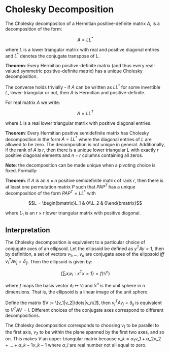 # Cholesky Decomposition

The Cholesky decompositon of a Hermitian positive-definite matrix $A$, is a decomposition of the form:

$$A = LL^{*}$$

where $L$ is a lower triangular matrix with real and positive diagonal entries and $L^{*}$ denotes the conjugate transpose of $L$.

**Theorem**: Every Hermitian positive-definite matrix (and thus every real-valued symmetric positive-definite matrix) has a unique Cholesky decomposition.

The converse holds trivially - if $A$ can be written as $LL^{*}$ for some invertible $L$, lower-triangular or not, then $A$ is Hermitian and positive-definite.

For real matrix $A$ we write:

$$A = LL^{T}$$

where $L$ is a real lower triangular matrix with positive diagonal entries.

**Theorem**: Every Hermitian positive semidefinite matrix has Cholesky decomposition in the form $A = LL^{*}$ where the diagonal entries of $L$ are allowed to be zero. The decomposition is not unique in general. Additionally, if the rank of $A$ is $r$, then there is a unique lower triangular $L$ with exactly $r$ positive diagonal elements and $n-r$ columns containing all zeros. 

**Note**: the decomposition can be made unique when a pivoting choice is fixed. Formally:

**Theorem**: if $A$ is an $n \times n$ positive semidefinite matrix of rank $r$, then there is at least one permutation matrix $P$ such that $PAP^{T}$ has a unique decomposition of the form $PAP^{T} = LL^{*}$ with 
```math
L = \begin{bmatrix}L_1 & 0\\L_2 & 0\end{bmatrix}
```
where $L_1$ is an $r \times r$ lower triangular matrix with positive diagonal.

## Interpretation

The Cholesky decomposition is equivalent to a particular choice of conjugate axes of an ellipsoid. Let the ellipsoid be defined as $y^{T}Ay=1$, then by definition, a set of vectors $v_1,\dots,v_n$ are conjugate axes of the elippsoid $iff$ $v_{i}^{T}Av_j = {\delta}_{ij}$. 
Then the ellipsoid is given by:
```math
\biggl\{\sum_{i}{x_i}{v_i}:{x^T}{x}=1\biggr\}=f\left({\mathbb{S}}^{n}\right)
```
where $f$ maps the basis vector $e_i \mapsto v_i$ and ${\mathbb{S}}^{n}$ is the unit sphere in $n$ dimensions. That is, the ellipsoid is a linear image of the unit sphere.

Define the matrix $V := \[v_1|v_2|\dots|v_n\]$, then ${v_i}^{T}Av_j = {\delta}_{ij}$ is equivalent to $V^{T}AV = I$. Different choices of the conjugate axes correspond to different decompositions.

The Cholesky decomposition corresponds to choosing $v_1$ to be parallel to the first axis, $v_2$ to be within the plane spanned by the first two axes, and so on.
This makes $V$ an upper-triangular matrix because $v\_k = {\alpha}_{1} {v\_1} + {\alpha}\_{2} {v\_2} + \dots + {\alpha}\_{k-1} {v\_{k-1}}$ where ${\alpha}\_l$ are real number not all equal to zero. 
